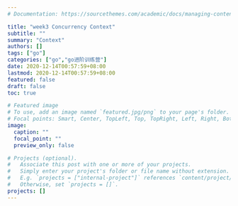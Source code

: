 ```yaml
---
# Documentation: https://sourcethemes.com/academic/docs/managing-content/

title: "week3 Concurrency Context"
subtitle: ""
summary: "Context"
authors: []
tags: ["go"]
categories: ["go","go进阶训练营"]
date: 2020-12-14T00:57:59+08:00
lastmod: 2020-12-14T00:57:59+08:00
featured: false
draft: false
toc: true

# Featured image
# To use, add an image named `featured.jpg/png` to your page's folder.
# Focal points: Smart, Center, TopLeft, Top, TopRight, Left, Right, BottomLeft, Bottom, BottomRight.
image:
  caption: ""
  focal_point: ""
  preview_only: false

# Projects (optional).
#   Associate this post with one or more of your projects.
#   Simply enter your project's folder or file name without extension.
#   E.g. `projects = ["internal-project"]` references `content/project/deep-learning/index.md`.
#   Otherwise, set `projects = []`.
projects: []
---
```

